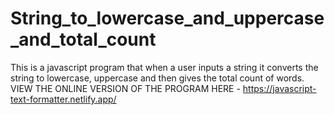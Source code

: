 # String_to_lowercase_and_uppercase_and_total_count
This is a javascript program that when a user inputs a string it converts the string to lowercase, uppercase and then gives the total count of words.
VIEW THE ONLINE VERSION OF THE PROGRAM HERE  - https://javascript-text-formatter.netlify.app/
